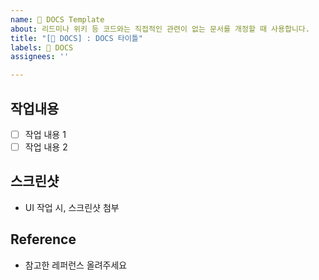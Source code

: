```yaml
---
name: 📝 DOCS Template
about: 리드미나 위키 등 코드와는 직접적인 관련이 없는 문서를 개정할 때 사용합니다.
title: "[📝 DOCS] : DOCS 타이틀"
labels: 📝 DOCS
assignees: ''

---
```


## 작업내용
- [ ] 작업 내용 1
- [ ] 작업 내용 2

## 스크린샷 
- UI 작업 시, 스크린샷 첨부

## Reference
- 참고한 레퍼런스 올려주세요

